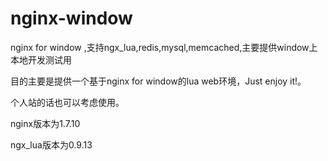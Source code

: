 nginx-window
============

nginx for window ,支持ngx_lua,redis,mysql,memcached,主要提供window上本地开发测试用

目的主要是提供一个基于nginx for window的lua web环境，Just enjoy it!。

个人站的话也可以考虑使用。

nginx版本为1.7.10

ngx_lua版本为0.9.13

